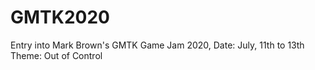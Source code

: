 # GMTK2020
 Entry into Mark Brown's GMTK Game Jam 2020, 
 Date: July, 11th to 13th 
 Theme: Out of Control
